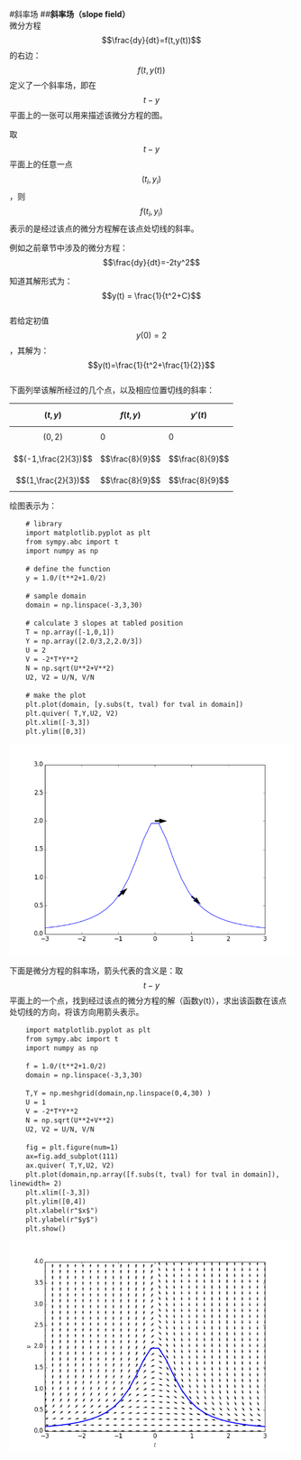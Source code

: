 #斜率场
##**斜率场（slope field）**  
微分方程$$\frac{dy}{dt}=f(t,y(t))$$的右边：$$f(t,y(t))$$定义了一个斜率场，即在$$t-y$$平面上的一张可以用来描述该微分方程的图。  

取$$t-y$$平面上的任意一点$$(t_i,y_i)$$，则$$f(t_i,y_i)$$表示的是经过该点的微分方程解在该点处切线的斜率。  


例如之前章节中涉及的微分方程：$$\frac{dy}{dt}=-2ty^2$$  

知道其解形式为：$$y(t) = \frac{1}{t^2+C}$$  
若给定初值$$y(0)=2$$，其解为：$$y(t)=\frac{1}{t^2+\frac{1}{2}}$$  
下面列举该解所经过的几个点，以及相应位置切线的斜率：  

| $$(t,y)$$ |$$ f(t,y)$$ |$$ y'(t) $$|
| -- | -- | -- |
| $$(0,2)$$ | 0 | 0 |
| $$(-1,\frac{2}{3})$$ | $$\frac{8}{9}$$ | $$\frac{8}{9}$$ |
| $$(1,\frac{2}{3})$$ | $$\frac{8}{9}$$ | $$\frac{8}{9}$$ |

绘图表示为：  
```
    # library
    import matplotlib.pyplot as plt
    from sympy.abc import t
    import numpy as np
    
    # define the function 
    y = 1.0/(t**2+1.0/2)
    
    # sample domain
    domain = np.linspace(-3,3,30)
    
    # calculate 3 slopes at tabled position
    T = np.array([-1,0,1])
    Y = np.array([2.0/3,2,2.0/3])
    U = 2
    V = -2*T*Y**2
    N = np.sqrt(U**2+V**2)  
    U2, V2 = U/N, V/N
    
    # make the plot
    plt.plot(domain, [y.subs(t, tval) for tval in domain])
    plt.quiver( T,Y,U2, V2)
    plt.xlim([-3,3])
    plt.ylim([0,3])
```
![04-01threePointSlopes](images/04-01threePointSlopes.png)  

下面是微分方程的斜率场，箭头代表的含义是：取$$t-y$$平面上的一个点，找到经过该点的微分方程的解（函数y(t)），求出该函数在该点处切线的方向，将该方向用箭头表示。

```
    import matplotlib.pyplot as plt
    from sympy.abc import t
    import numpy as np

    f = 1.0/(t**2+1.0/2)
    domain = np.linspace(-3,3,30)
    
    T,Y = np.meshgrid(domain,np.linspace(0,4,30) )
    U = 1
    V = -2*T*Y**2
    N = np.sqrt(U**2+V**2)  
    U2, V2 = U/N, V/N
    
    fig = plt.figure(num=1)
    ax=fig.add_subplot(111)
    ax.quiver( T,Y,U2, V2)
    plt.plot(domain,np.array([f.subs(t, tval) for tval in domain]), linewidth= 2)
    plt.xlim([-3,3])
    plt.ylim([0,4])
    plt.xlabel(r"$x$")
    plt.ylabel(r"$y$")
    plt.show()
```
![04-02SlopeFields](images/04-02SlopeFields.png)    
